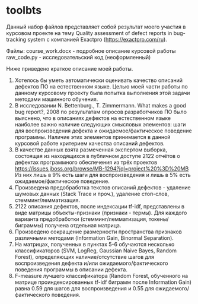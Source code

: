 # toolbts
Данный набор файлов представляет собой результат моего участия в курсовом проекте на тему 
Quality assessment of defect reports in bug-tracking system с компанией Exactpro (https://exactpro.com/ru).

Файлы:
course_work.docx - подробное описание курсовой работы
raw_code.py - исследовательский код (неоформленный)

Ниже приведено краткое описание моей работы.

1. Хотелось бы уметь автоматически оценивать качество описаний дефектов ПО на естественном языке. 
Целью моей части работы по данному курсовому проекту была попытка выполнения этой задачи методами машинного обучения.
2. В исследовании N. Bettenburg., T. Zimmermann. What makes a good bug report?, 2008 
по результатам опросов разработчиков ПО было выяснено, что в описаниях дефектов на естественном языке
наиболее важно наличие следующих смысловых элементов: шаги для воспроизведения дефекта и ожидаемое/фактическое поведение программы. 
Наличие этих элементов принимается в данной курсовой работе критерием качества описаний дефектов.
3. В качестве данных взята размеченная экспертом выборка, состоящая из находящихся в публичном доступе 2122 
отчётов о дефектах программного обеспечения из трёх проектов https://issues.jboss.org/browse/MB-1294?jql=project%20%3D%20MB
Из них лишь в 9% есть шаги для воспроизведения и лишь в 5% есть ожидаемое/фактическое поведение.
4. Произведена предобработка текстов описаний дефектов - удаление шумовых данных (Stack Trace и проч.),
удаление стоп-слов, стемминг/лемматизация.
5. 2122 описания дефектов, после индексации tf-idf, представлены в виде матрицы объекты-признаки (признаки - термы). Для каждого варианта предобработки (стемминг/лемматизация, токены/биграммы) получена отдельная матрица.
6. Произведено сокращение размерности пространства признаков различными методами (Information Gain, Binormal Separation).
7. На матрицах, полученных в пунктах 5-6 обучаются несколько классификаторов (SVM, LogReg, Gaussian Naive Bayes, Random Forest), 
определяющих наличие/отсутствие шагов для воспроизведения дефекта и/или ожидаемого/фактического поведения программы в описании дефекта. 
8. F-measure лучшего классификатора (Random Forest, обученного на матрице проиндексированных tf-idf биграмм после Information Gain)
равна 0.59 для шагов для воспроизведения и 0.55 для ожидаемого/фактического поведения.
